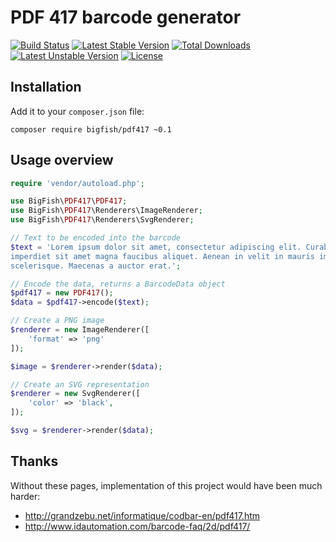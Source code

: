 PDF 417 barcode generator
=========================

[![Build Status](https://travis-ci.org/ihabunek/pdf417-php.svg?branch=master)](https://travis-ci.org/ihabunek/pdf417-php) [![Latest Stable Version](https://poser.pugx.org/bigfish/pdf417-php/v/stable.svg)](https://packagist.org/packages/bigfish/pdf417-php) [![Total Downloads](https://poser.pugx.org/bigfish/pdf417-php/downloads.svg)](https://packagist.org/packages/bigfish/pdf417-php) [![Latest Unstable Version](https://poser.pugx.org/bigfish/pdf417-php/v/unstable.svg)](https://packagist.org/packages/bigfish/pdf417-php) [![License](https://poser.pugx.org/bigfish/pdf417-php/license.svg)](https://packagist.org/packages/bigfish/pdf417-php)

Installation
------------

Add it to your `composer.json` file:

```
composer require bigfish/pdf417 ~0.1
```

Usage overview
--------------

```php
require 'vendor/autoload.php';

use BigFish\PDF417\PDF417;
use BigFish\PDF417\Renderers\ImageRenderer;
use BigFish\PDF417\Renderers\SvgRenderer;

// Text to be encoded into the barcode
$text = 'Lorem ipsum dolor sit amet, consectetur adipiscing elit. Curabitur
imperdiet sit amet magna faucibus aliquet. Aenean in velit in mauris imperdiet
scelerisque. Maecenas a auctor erat.';

// Encode the data, returns a BarcodeData object
$pdf417 = new PDF417();
$data = $pdf417->encode($text);

// Create a PNG image
$renderer = new ImageRenderer([
    'format' => 'png'
]);

$image = $renderer->render($data);

// Create an SVG representation
$renderer = new SvgRenderer([
    'color' => 'black',
]);

$svg = $renderer->render($data);
```

Thanks
------

Without these pages, implementation of this project would have been much harder:

* http://grandzebu.net/informatique/codbar-en/pdf417.htm
* http://www.idautomation.com/barcode-faq/2d/pdf417/
